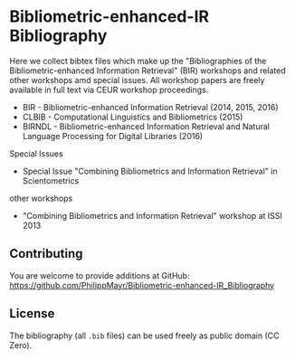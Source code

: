 # Bibliometric-enhanced-IR Bibliography
Here we collect bibtex files which make up the "Bibliographies of the Bibliometric-enhanced Information Retrieval" (BIR) workshops and related other workshops amd special issues. 
All workshop papers are freely available in full text via CEUR workshop proceedings.

* BIR - Bibliometric-enhanced Information Retrieval (2014, 2015, 2016)
* CLBIB - Computational Linguistics and Bibliometrics (2015)
* BIRNDL - Bibliometric-enhanced Information Retrieval and Natural Language Processing for Digital Libraries (2016)

Special Issues
* Special Issue "Combining Bibliometrics and Information Retrieval" in Scientometrics

other workshops
* "Combining Bibliometrics and Information Retrieval" workshop at ISSI 2013

## Contributing

You are welcome to provide additions at GitHub: <https://github.com/PhilippMayr/Bibliometric-enhanced-IR_Bibliography>

## License

The bibliography (all `.bib` files) can be used freely as public domain (CC Zero).
